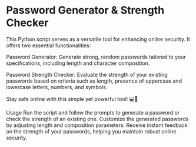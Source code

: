 # Password Generator & Strength Checker
This Python script serves as a versatile tool for enhancing online security. It offers two essential functionalities:

Password Generator: Generate strong, random passwords tailored to your specifications, including length and character composition.

Password Strength Checker: Evaluate the strength of your existing passwords based on criteria such as length, presence of uppercase and lowercase letters, numbers, and symbols.

Stay safe online with this simple yet powerful tool! 💻🔐

Usage
Run the script and follow the prompts to generate a password or check the strength of an existing one.
Customize the generated passwords by adjusting length and composition parameters.
Receive instant feedback on the strength of your passwords, helping you maintain robust online security.
